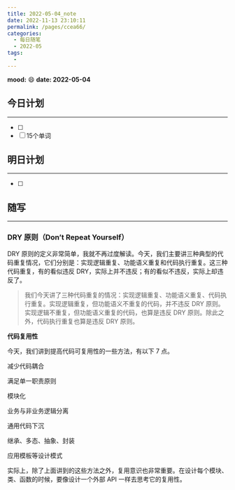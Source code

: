```yaml
---
title: 2022-05-04_note
date: 2022-11-13 23:10:11
permalink: /pages/ccea66/
categories:
  - 每日随笔
  - 2022-05
tags:
  - 
---
```

**mood:** :smile:  									**date: 2022-05-04**  
## 今日计划  
------
- [ ]  
- [ ]  15个单词
## 明日计划  
------
- [ ]  
## 随写 
------

### DRY 原则（Don’t Repeat Yourself）

DRY 原则的定义非常简单，我就不再过度解读。今天，我们主要讲三种典型的代码重复情况，它们分别是：实现逻辑重复、功能语义重复和代码执行重复。这三种代码重复，有的看似违反 DRY，实际上并不违反；有的看似不违反，实际上却违反了。

> 我们今天讲了三种代码重复的情况：实现逻辑重复、功能语义重复、代码执行重复。实现逻辑重复，但功能语义不重复的代码，并不违反 DRY 原则。实现逻辑不重复，但功能语义重复的代码，也算是违反 DRY 原则。除此之外，代码执行重复也算是违反 DRY 原则。

**代码复用性**

今天，我们讲到提高代码可复用性的一些方法，有以下 7 点。

减少代码耦合

满足单一职责原则

模块化

业务与非业务逻辑分离

通用代码下沉

继承、多态、抽象、封装

应用模板等设计模式

实际上，除了上面讲到的这些方法之外，复用意识也非常重要。在设计每个模块、类、函数的时候，要像设计一个外部 API 一样去思考它的复用性。